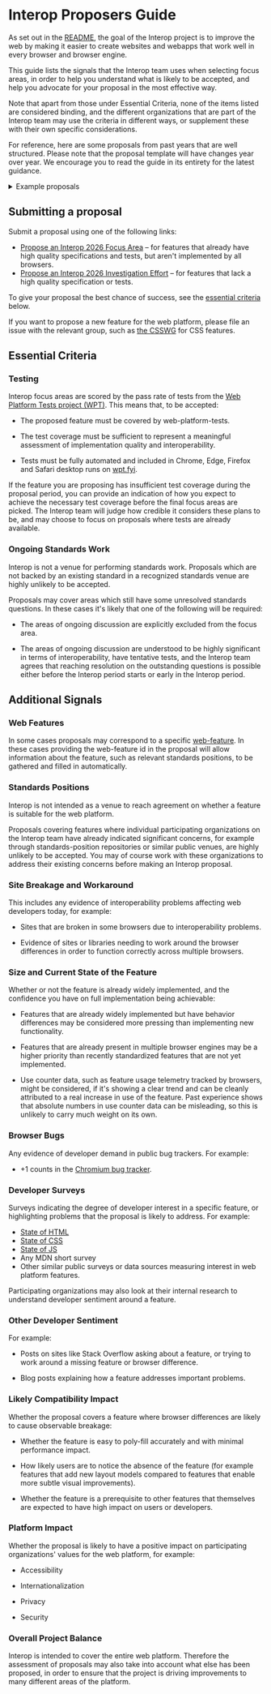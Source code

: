 # Interop Proposers Guide

As set out in the [README](README.md), the goal of the Interop project
is to improve the web by making it easier to create websites and
webapps that work well in every browser and browser engine.

This guide lists the signals that the Interop team uses when selecting
focus areas, in order to help you understand what is likely to be
accepted, and help you advocate for your proposal in the most
effective way.

Note that apart from those under Essential Criteria, none of the items
listed are considered binding, and the different organizations that
are part of the Interop team may use the criteria in different ways,
or supplement these with their own specific considerations.

For reference, here are some proposals from past years that are well structured.
Please note that the proposal template will have changes year over year.
We encourage you to read the guide in its entirety for the latest guidance.

<details>
  <summary>Example proposals</summary>
  - [View transition classes (Interop 2025)](https://github.com/web-platform-tests/interop/issues/767)
  - [list-style-position on bare li elements (Interop 2025)](https://github.com/web-platform-tests/interop/issues/857)
  - [backdrop-filter (Interop 2025)](https://github.com/web-platform-tests/interop/issues/822)
</details>

## Submitting a proposal

Submit a proposal using one of the following links:

- [Propose an Interop 2026 Focus
  Area](https://github.com/web-platform-tests/interop/issues/new?template=focus-area-proposal.yml)
  – for features that already have high quality specifications and
  tests, but aren't implemented by all browsers.
- [Propose an Interop 2026 Investigation
  Effort](https://github.com/web-platform-tests/interop/issues/new?investigation-effort-proposal.yml)
  – for features that lack a high quality specification or tests.

To give your proposal the best chance of success, see the [essential
criteria](#essential-criteria) below.

If you want to propose a new feature for the web platform, please file
an issue with the relevant group, such as [the
CSSWG](https://github.com/w3c/csswg-drafts) for CSS features.

## Essential Criteria

### Testing

Interop focus areas are scored by the pass rate of tests from the
[Web Platform Tests project (WPT)](https://github.com/web-platform-tests/wpt).
This means that, to be accepted:

* The proposed feature must be covered by web-platform-tests.

* The test coverage must be sufficient to represent a meaningful
  assessment of implementation quality and interoperability.

* Tests must be fully automated and included in Chrome, Edge, Firefox
  and Safari desktop runs on [wpt.fyi](https://wpt.fyi/).

If the feature you are proposing has insufficient test coverage during
the proposal period, you can provide an indication of how you expect
to achieve the necessary test coverage before the final focus areas
are picked. The Interop team will judge how credible it considers
these plans to be, and may choose to focus on proposals where tests
are already available.

### Ongoing Standards Work

Interop is not a venue for performing standards work. Proposals which
are not backed by an existing standard in a recognized standards venue
are highly unlikely to be accepted.

Proposals may cover areas which still have some unresolved standards
questions. In these cases it's likely that one of the following will
be required:

* The areas of ongoing discussion are explicitly excluded from the
  focus area.

* The areas of ongoing discussion are understood to be highly
  significant in terms of interoperability, have tentative tests, and
  the Interop team agrees that reaching resolution on the outstanding
  questions is possible either before the Interop period starts or
  early in the Interop period.

## Additional Signals

### Web Features

In some cases proposals may correspond to a specific
[web-feature](https://web-platform-dx.github.io/web-features-explorer/).
In these cases providing the web-feature id in the proposal will
allow information about the feature, such as relevant standards positions,
to be gathered and filled in automatically.

### Standards Positions

Interop is not intended as a venue to reach agreement on whether a
feature is suitable for the web platform.

Proposals covering features where individual participating
organizations on the Interop team have already indicated significant
concerns, for example through standards-position repositories or
similar public venues, are highly unlikely to be accepted. You may of
course work with these organizations to address their existing
concerns before making an Interop proposal.

### Site Breakage and Workaround

This includes any evidence of interoperability problems affecting web
developers today, for example:

* Sites that are broken in some browsers due to interoperability
  problems.

* Evidence of sites or libraries needing to work around the browser
  differences in order to function correctly across multiple browsers.

### Size and Current State of the Feature

Whether or not the feature is already widely implemented, and the
confidence you have on full implementation being achievable:

* Features that are already widely implemented but have behavior
  differences may be considered more pressing than implementing new
  functionality.

* Features that are already present in multiple browser engines may be
  a higher priority than recently standardized features that are not
  yet implemented.

* Use counter data, such as feature usage telemetry tracked by
  browsers, might be considered, if it's showing a clear trend and can
  be cleanly attributed to a real increase in use of the feature.
  Past experience shows that absolute numbers in use counter data can
  be misleading, so this is unlikely to carry much weight on its own.

### Browser Bugs

Any evidence of developer demand in public bug trackers. For example:

* +1 counts in the [Chromium bug tracker](https://issues.chromium.org/issues).

### Developer Surveys

Surveys indicating the degree of developer interest in a specific
feature, or highlighting problems that the proposal is likely to
address. For example:

* [State of HTML](https://stateofhtml.com/)
* [State of CSS](https://stateofcss.com/)
* [State of JS](https://stateofjs.com/)
* Any MDN short survey
* Other similar public surveys or data sources measuring interest in
  web platform features.

Participating organizations may also look at their internal research
to understand developer sentiment around a feature.

### Other Developer Sentiment

For example:

* Posts on sites like Stack Overflow asking about a feature, or trying
  to work around a missing feature or browser difference.

* Blog posts explaining how a feature addresses important problems.

### Likely Compatibility Impact

Whether the proposal covers a feature where browser differences are
likely to cause observable breakage:

* Whether the feature is easy to poly-fill accurately and with minimal
  performance impact.

* How likely users are to notice the absence of the feature (for
  example features that add new layout models compared to features
  that enable more subtle visual improvements).

* Whether the feature is a prerequisite to other features that
  themselves are expected to have high impact on users or developers.

### Platform Impact

Whether the proposal is likely to have a positive impact on
participating organizations' values for the web platform, for example:

* Accessibility

* Internationalization

* Privacy

* Security

### Overall Project Balance

Interop is intended to cover the entire web platform. Therefore the
assessment of proposals may also take into account what else has been
proposed, in order to ensure that the project is driving improvements
to many different areas of the platform.
